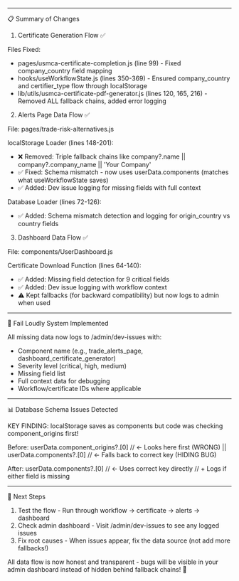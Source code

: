   ---
  📋 Summary of Changes

  1. Certificate Generation Flow ✅

  Files Fixed:
  - pages/usmca-certificate-completion.js (line 99) - Fixed company_country field mapping
  - hooks/useWorkflowState.js (lines 350-369) - Ensured company_country and certifier_type flow through localStorage
  - lib/utils/usmca-certificate-pdf-generator.js (lines 120, 165, 216) - Removed ALL fallback chains, added error logging

  2. Alerts Page Data Flow ✅

  File: pages/trade-risk-alternatives.js

  localStorage Loader (lines 148-201):
  - ❌ Removed: Triple fallback chains like company?.name || company?.company_name || 'Your Company'
  - ✅ Fixed: Schema mismatch - now uses userData.components (matches what useWorkflowState saves)
  - ✅ Added: Dev issue logging for missing fields with full context

  Database Loader (lines 72-126):
  - ✅ Added: Schema mismatch detection and logging for origin_country vs country fields

  3. Dashboard Data Flow ✅

  File: components/UserDashboard.js

  Certificate Download Function (lines 64-140):
  - ✅ Added: Missing field detection for 9 critical fields
  - ✅ Added: Dev issue logging with workflow context
  - ⚠️ Kept fallbacks (for backward compatibility) but now logs to admin when used

  ---
  🚨 Fail Loudly System Implemented

  All missing data now logs to /admin/dev-issues with:
  - Component name (e.g., trade_alerts_page, dashboard_certificate_generator)
  - Severity level (critical, high, medium)
  - Missing field list
  - Full context data for debugging
  - Workflow/certificate IDs where applicable

  ---
  📊 Database Schema Issues Detected

  KEY FINDING: localStorage saves as components but code was checking component_origins first!

  Before:
  userData.component_origins?.[0]  // ← Looks here first (WRONG)
    || userData.components?.[0]     // ← Falls back to correct key (HIDING BUG)

  After:
  userData.components?.[0]          // ← Uses correct key directly
  // + Logs if either field is missing

  ---
  🎯 Next Steps

  1. Test the flow - Run through workflow → certificate → alerts → dashboard
  2. Check admin dashboard - Visit /admin/dev-issues to see any logged issues
  3. Fix root causes - When issues appear, fix the data source (not add more fallbacks!)

  All data flow is now honest and transparent - bugs will be visible in your admin dashboard instead of hidden behind fallback chains! 🎉
